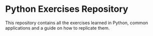 # Python Exercises Repository 
This repository contains all the exercises learned in Python, common applications and a guide on how to replicate them.
